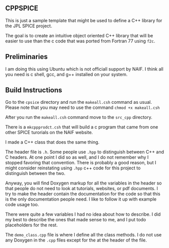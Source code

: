 ## CPPSPICE

This is just a sample template that might be used to define a C++ library for the JPL SPICE project.

The goal is to create an intuitive object oriented C++ library that will be easier to use than the c code that was ported from Fortran 77 using `f2c`.

## Preliminaries

I am doing this using Ubuntu which is not officiall support by NAIF.
I think all you need is c shell, gcc, and g++ installed on your system.

## Build Instructions

Go to the `cpsice` directory and run the `makeall.csh` command as usual.
Please note that you may need to use the command `chmod +x makeall.csh`

After you run the `makeall.csh` command move to the `src_cpp` directory.

There is a `mkcppprodct.csh` that will build a c program that came from one other SPICE turorials on the NAIF website.

I made a C++ class that does the same thing.

The header file is `.h`.
Some people use `.hpp` to distinguish between C++ and C headers.
At one point I did so as well, and I do not remember why I stopped favoring that convention.
There is probably a good reason, but I might consider reinstating using `.hpp` c++ code for this project to distinguish between the two.

Anyway, you will find Doxygen markup for all the variables in the header so that people do not need to look at tutorials, websites, or pdf documents.
I try to make the header contain the documentation for the code so that this is the only documentation people need.
I like to follow it up with example code usage too.

There were quite a few variables I had no idea about how to describe.
I did my best to describe the ones that made sense to me, and I put todo placeholders for the rest.

The `demo_class.cpp` file is where I define all the class methods.
I do not use any Doxygen in the `.cpp` files except for the at the header of the file.
